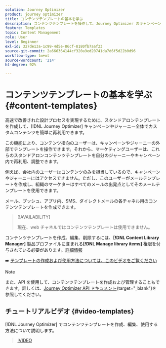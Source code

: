 ```yaml
---
solution: Journey Optimizer
product: journey optimizer
title: コンテンツテンプレートの基本を学ぶ
description: コンテンツテンプレートを操作して、Journey Optimizer のキャンペーンとジャーニーでコンテンツを再利用する方法について説明します。
feature: Templates
topic: Content Management
role: User
level: Beginner
exl-id: 327de13a-1c99-4d5e-86cf-8180fb7aaf23
source-git-commit: 2a666364144cf320a9ed20741da7d6f5d22b0d96
workflow-type: tm+mt
source-wordcount: '214'
ht-degree: 92%

---
```



# コンテンツテンプレートの基本を学ぶ {#content-templates}

高速で改善された設計プロセスを実現するために、スタンドアロンテンプレートを作成して、[!DNL Journey Optimizer] キャンペーンやジャーニー全体でカスタムコンテンツを簡単に再利用できます。

この機能により、コンテンツ指向のユーザーは、キャンペーンやジャーニーの外部でテンプレートを操作できます。それから、マーケティングユーザーは、これらのスタンドアロンコンテンツテンプレートを自分のジャーニーやキャンペーン内で再利用、調整できます。

<!--![](../rn/assets/do-not-localize/content-template.gif)-->

例えば、会社内のユーザーはコンテンツのみを担当しているので、キャンペーンやジャーニーにはアクセスできません。ただし、このユーザーがメールテンプレートを作成し、組織のマーケターはすべてのメールの出発点としてそのメールテンプレートを使用できます。

メール、プッシュ、アプリ内、SMS、ダイレクトメールの各チャネル用のコンテンツテンプレートを作成できます。

>[!AVAILABILITY]
>
>現在、web チャネルではコンテンツテンプレートは使用できません。

コンテンツテンプレートを作成、編集、削除するには、**[!DNL Content Library Manager]** 製品プロファイルに含まれる&#x200B;**[!DNL Manage library items]** 権限を付与されている必要があります。[詳細情報](../administration/ootb-product-profiles.md#content-library-manager)

➡️ [テンプレートの作成および使用方法については、このビデオをご覧ください](#video-templates)

>[!NOTE]
>
>また、API を使用して、コンテンツテンプレートを作成および管理することもできます。詳しくは、[Journey Optimizer API ドキュメント](https://developer.adobe.com/journey-optimizer-apis/references/content/){target="_blank"}を参照してください。

## チュートリアルビデオ {#video-templates}

[!DNL Journey Optimizer] でコンテンツテンプレートを作成、編集、使用する方法について説明します。

>[!VIDEO](https://video.tv.adobe.com/v/3413743/?quality=12)
